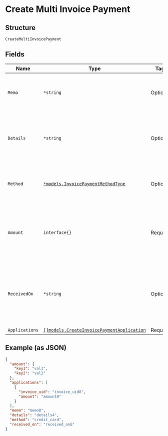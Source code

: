 
# Create Multi Invoice Payment

## Structure

`CreateMultiInvoicePayment`

## Fields

| Name | Type | Tags | Description |
|  --- | --- | --- | --- |
| `Memo` | `*string` | Optional | A description to be attached to the payment. |
| `Details` | `*string` | Optional | Additional information related to the payment method (eg. Check #). |
| `Method` | [`*models.InvoicePaymentMethodType`](../../doc/models/invoice-payment-method-type.md) | Optional | The type of payment method used. Defaults to other. |
| `Amount` | `interface{}` | Required | Dollar amount of the sum of the invoices payment (eg. "10.50" => $10.50). |
| `ReceivedOn` | `*string` | Optional | Date reflecting when the payment was received from a customer. Must be in the past. |
| `Applications` | [`[]models.CreateInvoicePaymentApplication`](../../doc/models/create-invoice-payment-application.md) | Required | - |

## Example (as JSON)

```json
{
  "amount": {
    "key1": "val1",
    "key2": "val2"
  },
  "applications": [
    {
      "invoice_uid": "invoice_uid8",
      "amount": "amount0"
    }
  ],
  "memo": "memo8",
  "details": "details4",
  "method": "credit_card",
  "received_on": "received_on6"
}
```

